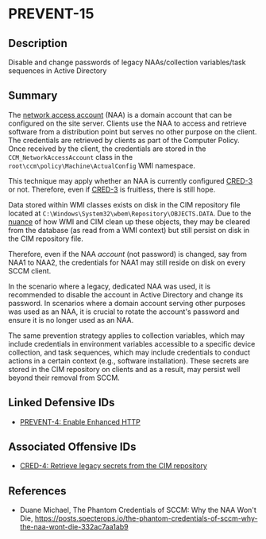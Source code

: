 # PREVENT-15

## Description
Disable and change passwords of legacy NAAs/collection variables/task sequences in Active Directory

## Summary
The [network access account](https://learn.microsoft.com/en-us/mem/configmgr/core/plan-design/hierarchy/accounts#network-access-account) (NAA) is a domain account that can be configured on the site server. Clients use the NAA to access and retrieve software from a distribution point but serves no other purpose on the client. The credentials are retrieved by clients as part of the Computer Policy. Once received by the client, the credentials are stored in the `CCM_NetworkAccessAccount` class in the `root\ccm\policy\Machine\ActualConfig` WMI namespace.

This technique may apply whether an NAA is currently configured [CRED-3](../CRED-3/cred-3_description.md) or not. Therefore, even if [CRED-3](../CRED-3/cred-3_description.md) is fruitless, there is still hope.

Data stored within WMI classes exists on disk in the CIM repository file located at `C:\Windows\System32\wbem\Repository\OBJECTS.DATA`. Due to the [nuance](https://github.com/mandiant/flare-wmi/blob/master/python-cim/doc/data-recovery.md) of how WMI and CIM clean up these objects, they may be cleared from the database (as read from a WMI context) but still persist on disk in the CIM repository file.

Therefore, even if the NAA _account_ (not password) is changed, say from NAA1 to NAA2, the credentials for NAA1 may still reside on disk on every SCCM client.

In the scenario where a legacy, dedicated NAA was used, it is recommended to disable the account in Active Directory and change its password. In scenarios where a domain account serving other purposes was used as an NAA, it is crucial to rotate the account's password and ensure it is no longer used as an NAA.

The same prevention strategy applies to collection variables, which may include credentials in environment variables accessible to a specific device collection, and task sequences, which may include credentials to conduct actions in a certain context (e.g., software installation). These secrets are stored in the CIM repository on clients and as a result, may persist well beyond their removal from SCCM.


## Linked Defensive IDs
- [PREVENT-4: Enable Enhanced HTTP](../PREVENT-4/prevent-4_description.md)

## Associated Offensive IDs
- [CRED-4: Retrieve legacy secrets from the CIM repository](../../../attack-techniques/CRED/CRED-4/cred-4_description.md)

## References
- Duane Michael, The Phantom Credentials of SCCM: Why the NAA Won't Die, https://posts.specterops.io/the-phantom-credentials-of-sccm-why-the-naa-wont-die-332ac7aa1ab9